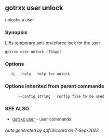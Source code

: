 ## gotrxx user unlock

unlocks a user

### Synopsis

Lifts temporary anti-bruteforce lock for the user

```
gotrxx user unlock [flags]
```

### Options

```
  -h, --help   help for unlock
```

### Options inherited from parent commands

```
      --config string   config file to be used
```

### SEE ALSO

* [gotrxx user](gotrxx_user.md)	 - user commands

###### Auto generated by spf13/cobra on 7-Sep-2022
